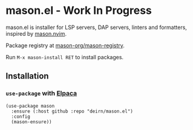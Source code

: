 # mason.el - Work In Progress

mason.el is installer for LSP servers, DAP servers, linters and formatters,
inspired by [mason.nvim](https://github.com/mason-org/mason.nvim).

Package registry at [mason-org/mason-registry](https://github.com/mason-org/mason-registry).

Run `M-x mason-install RET` to install packages.

## Installation
### `use-package` with [Elpaca](https://github.com/progfolio/elpaca)
``` emacs-lisp
(use-package mason
  :ensure (:host github :repo "deirn/mason.el")
  :config
  (mason-ensure))
```
